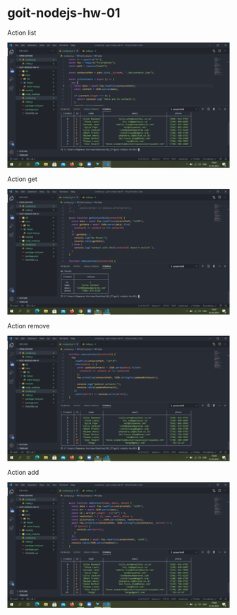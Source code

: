 # goit-nodejs-hw-01

Action list

![Image alt](https://github.com/LiudmylaKostova/goit-nodejs-hw-01/blob/hw-1/images/action-list.jpg)

Action get

![Image alt](https://github.com/LiudmylaKostova/goit-nodejs-hw-01/blob/hw-1/images/action-get.jpg)

Action remove

![Image alt](https://github.com/LiudmylaKostova/goit-nodejs-hw-01/blob/hw-1/images/action-remove.jpg)

Action add

![Image alt](https://github.com/LiudmylaKostova/goit-nodejs-hw-01/blob/hw-1/images/action-add.jpg)






